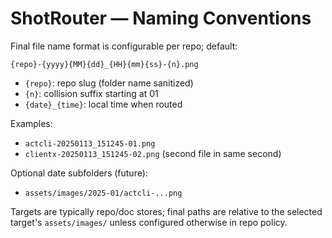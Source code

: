 # ShotRouter — Naming Conventions

Final file name format is configurable per repo; default:

```
{repo}-{yyyy}{MM}{dd}_{HH}{mm}{ss}-{n}.png
```

- `{repo}`: repo slug (folder name sanitized)
- `{n}`: collision suffix starting at 01
- `{date}_{time}`: local time when routed

Examples:
- `actcli-20250113_151245-01.png`
- `clientx-20250113_151245-02.png` (second file in same second)

Optional date subfolders (future):
- `assets/images/2025-01/actcli-...png`

Targets are typically repo/doc stores; final paths are relative to the selected target's `assets/images/` unless configured otherwise in repo policy.
